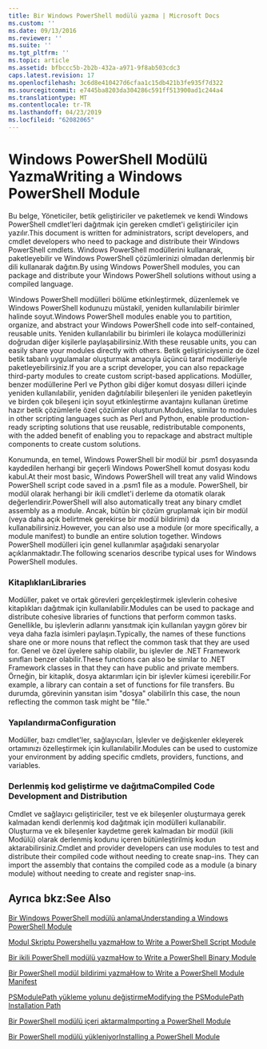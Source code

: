 ```yaml
---
title: Bir Windows PowerShell modülü yazma | Microsoft Docs
ms.custom: ''
ms.date: 09/13/2016
ms.reviewer: ''
ms.suite: ''
ms.tgt_pltfrm: ''
ms.topic: article
ms.assetid: bfbccc5b-2b2b-432a-a971-9f8ab503cdc3
caps.latest.revision: 17
ms.openlocfilehash: 3c6d8e410427d6cfaa1c15db421b3fe935f7d322
ms.sourcegitcommit: e7445ba8203da304286c591ff513900ad1c244a4
ms.translationtype: MT
ms.contentlocale: tr-TR
ms.lasthandoff: 04/23/2019
ms.locfileid: "62082065"
---
```

# <a name="writing-a-windows-powershell-module"></a><span data-ttu-id="e4480-102">Windows PowerShell Modülü Yazma</span><span class="sxs-lookup"><span data-stu-id="e4480-102">Writing a Windows PowerShell Module</span></span>

<span data-ttu-id="e4480-103">Bu belge, Yöneticiler, betik geliştiriciler ve paketlemek ve kendi Windows PowerShell cmdlet'leri dağıtmak için gereken cmdlet'i geliştiriciler için yazılır.</span><span class="sxs-lookup"><span data-stu-id="e4480-103">This document is written for administrators, script developers, and cmdlet developers who need to package and distribute their Windows PowerShell cmdlets.</span></span> <span data-ttu-id="e4480-104">Windows PowerShell modüllerini kullanarak, paketleyebilir ve Windows PowerShell çözümlerinizi olmadan derlenmiş bir dili kullanarak dağıtın.</span><span class="sxs-lookup"><span data-stu-id="e4480-104">By using Windows PowerShell modules, you can package and distribute your Windows PowerShell solutions without using a compiled language.</span></span>

<span data-ttu-id="e4480-105">Windows PowerShell modülleri bölüme etkinleştirmek, düzenlemek ve Windows PowerShell kodunuzu müstakil, yeniden kullanılabilir birimler halinde soyut.</span><span class="sxs-lookup"><span data-stu-id="e4480-105">Windows PowerShell modules enable you to partition, organize, and abstract your Windows PowerShell code into self-contained, reusable units.</span></span> <span data-ttu-id="e4480-106">Yeniden kullanılabilir bu birimleri ile kolayca modüllerinizi doğrudan diğer kişilerle paylaşabilirsiniz.</span><span class="sxs-lookup"><span data-stu-id="e4480-106">With these reusable units, you can easily share your modules directly with others.</span></span> <span data-ttu-id="e4480-107">Betik geliştiriciyseniz de özel betik tabanlı uygulamalar oluşturmak amacıyla üçüncü taraf modülleriyle paketleyebilirsiniz.</span><span class="sxs-lookup"><span data-stu-id="e4480-107">If you are a script developer, you can also repackage third-party modules to create custom script-based applications.</span></span> <span data-ttu-id="e4480-108">Modüller, benzer modüllerine Perl ve Python gibi diğer komut dosyası dilleri içinde yeniden kullanılabilir, yeniden dağıtılabilir bileşenleri ile yeniden paketleyin ve birden çok bileşeni için soyut etkinleştirme avantajını kullanan üretime hazır betik çözümlerle özel çözümler oluşturun.</span><span class="sxs-lookup"><span data-stu-id="e4480-108">Modules, similar to modules in other scripting languages such as Perl and Python, enable production-ready scripting solutions that use reusable, redistributable components, with the added benefit of enabling you to repackage and abstract multiple components to create custom solutions.</span></span>

<span data-ttu-id="e4480-109">Konumunda, en temel, Windows PowerShell bir modül bir .psm1 dosyasında kaydedilen herhangi bir geçerli Windows PowerShell komut dosyası kodu kabul.</span><span class="sxs-lookup"><span data-stu-id="e4480-109">At their most basic, Windows PowerShell will treat any valid Windows PowerShell script code saved in a .psm1 file as a module.</span></span> <span data-ttu-id="e4480-110">PowerShell, bir modül olarak herhangi bir ikili cmdlet'i derleme da otomatik olarak değerlendirir.</span><span class="sxs-lookup"><span data-stu-id="e4480-110">PowerShell will also automatically treat any binary cmdlet assembly as a module.</span></span> <span data-ttu-id="e4480-111">Ancak, bütün bir çözüm gruplamak için bir modül (veya daha açık belirtmek gerekirse bir modül bildirimi) da kullanabilirsiniz.</span><span class="sxs-lookup"><span data-stu-id="e4480-111">However, you can also use a module (or more specifically, a module manifest) to bundle an entire solution together.</span></span> <span data-ttu-id="e4480-112">Windows PowerShell modülleri için genel kullanımlar aşağıdaki senaryolar açıklanmaktadır.</span><span class="sxs-lookup"><span data-stu-id="e4480-112">The following scenarios describe typical uses for Windows PowerShell modules.</span></span>

### <a name="libraries"></a><span data-ttu-id="e4480-113">Kitaplıkları</span><span class="sxs-lookup"><span data-stu-id="e4480-113">Libraries</span></span>

<span data-ttu-id="e4480-114">Modüller, paket ve ortak görevleri gerçekleştirmek işlevlerin cohesive kitaplıkları dağıtmak için kullanılabilir.</span><span class="sxs-lookup"><span data-stu-id="e4480-114">Modules can be used to package and distribute cohesive libraries of functions that perform common tasks.</span></span> <span data-ttu-id="e4480-115">Genellikle, bu işlevlerin adlarını yansıtmak için kullanılan yaygın görev bir veya daha fazla isimleri paylaşın.</span><span class="sxs-lookup"><span data-stu-id="e4480-115">Typically, the names of these functions share one or more nouns that reflect the common task that they are used for.</span></span> <span data-ttu-id="e4480-116">Genel ve özel üyelere sahip olabilir, bu işlevler de .NET Framework sınıfları benzer olabilir.</span><span class="sxs-lookup"><span data-stu-id="e4480-116">These functions can also be similar to .NET Framework classes in that they can have public and private members.</span></span> <span data-ttu-id="e4480-117">Örneğin, bir kitaplık, dosya aktarımları için bir işlevler kümesi içerebilir.</span><span class="sxs-lookup"><span data-stu-id="e4480-117">For example, a library can contain a set of functions for file transfers.</span></span> <span data-ttu-id="e4480-118">Bu durumda, görevinin yansıtan isim "dosya" olabilir</span><span class="sxs-lookup"><span data-stu-id="e4480-118">In this case, the noun reflecting the common task might be "file."</span></span>

### <a name="configuration"></a><span data-ttu-id="e4480-119">Yapılandırma</span><span class="sxs-lookup"><span data-stu-id="e4480-119">Configuration</span></span>

<span data-ttu-id="e4480-120">Modüller, bazı cmdlet'ler, sağlayıcıları, İşlevler ve değişkenler ekleyerek ortamınızı özelleştirmek için kullanılabilir.</span><span class="sxs-lookup"><span data-stu-id="e4480-120">Modules can be used to customize your environment by adding specific cmdlets, providers, functions, and variables.</span></span>

### <a name="compiled-code-development-and-distribution"></a><span data-ttu-id="e4480-121">Derlenmiş kod geliştirme ve dağıtma</span><span class="sxs-lookup"><span data-stu-id="e4480-121">Compiled Code Development and Distribution</span></span>

<span data-ttu-id="e4480-122">Cmdlet ve sağlayıcı geliştiriciler, test ve ek bileşenler oluşturmaya gerek kalmadan kendi derlenmiş kod dağıtmak için modülleri kullanabilir. Oluşturma ve ek bileşenler kaydetme gerek kalmadan bir modül (ikili Modülü) olarak derlenmiş kodunu içeren bütünleştirilmiş kodun aktarabilirsiniz.</span><span class="sxs-lookup"><span data-stu-id="e4480-122">Cmdlet and provider developers can use modules to test and distribute their compiled code without needing to create snap-ins. They can import the assembly that contains the compiled code as a module (a binary module) without needing to create and register snap-ins.</span></span>

## <a name="see-also"></a><span data-ttu-id="e4480-123">Ayrıca bkz:</span><span class="sxs-lookup"><span data-stu-id="e4480-123">See Also</span></span>

[<span data-ttu-id="e4480-124">Bir Windows PowerShell modülü anlama</span><span class="sxs-lookup"><span data-stu-id="e4480-124">Understanding a Windows PowerShell Module</span></span>](./understanding-a-windows-powershell-module.md)

[<span data-ttu-id="e4480-125">Modul Skriptu Powershellu yazma</span><span class="sxs-lookup"><span data-stu-id="e4480-125">How to Write a PowerShell Script Module</span></span>](./how-to-write-a-powershell-script-module.md)

[<span data-ttu-id="e4480-126">Bir ikili PowerShell modülü yazma</span><span class="sxs-lookup"><span data-stu-id="e4480-126">How to Write a PowerShell Binary Module</span></span>](./how-to-write-a-powershell-binary-module.md)

[<span data-ttu-id="e4480-127">Bir PowerShell modül bildirimi yazma</span><span class="sxs-lookup"><span data-stu-id="e4480-127">How to Write a PowerShell Module Manifest</span></span>](http://msdn.microsoft.com/en-us/abe4c24b-e64e-4a61-81d5-18c4fceba0b6)

[<span data-ttu-id="e4480-128">PSModulePath yükleme yolunu değiştirme</span><span class="sxs-lookup"><span data-stu-id="e4480-128">Modifying the PSModulePath Installation Path</span></span>](./modifying-the-psmodulepath-installation-path.md)

[<span data-ttu-id="e4480-129">Bir PowerShell modülü içeri aktarma</span><span class="sxs-lookup"><span data-stu-id="e4480-129">Importing a PowerShell Module</span></span>](./importing-a-powershell-module.md)

[<span data-ttu-id="e4480-130">Bir PowerShell modülü yükleniyor</span><span class="sxs-lookup"><span data-stu-id="e4480-130">Installing a PowerShell Module</span></span>](./installing-a-powershell-module.md)
